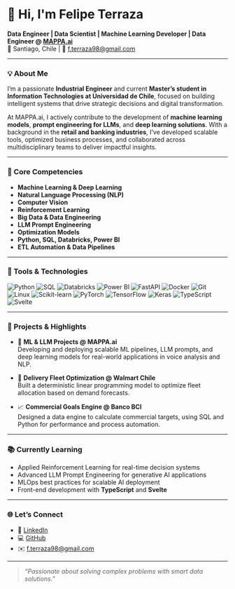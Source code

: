 # 👋 Hi, I'm Felipe Terraza

**Data Engineer | Data Scientist | Machine Learning Developer | Data Engineer @ [MAPPA.ai](https://mappa.ai)**  
📍 Santiago, Chile | 📧 f.terraza98@gmail.com

---

### 💡 About Me

I’m a passionate **Industrial Engineer** and current **Master’s student in Information Technologies at Universidad de Chile**, focused on building intelligent systems that drive strategic decisions and digital transformation.

At MAPPA.ai, I actively contribute to the development of **machine learning models**, **prompt engineering for LLMs**, and **deep learning solutions**. With a background in the **retail and banking industries**, I’ve developed scalable tools, optimized business processes, and collaborated across multidisciplinary teams to deliver impactful insights.

---

### 🧠 Core Competencies

- **Machine Learning & Deep Learning**
- **Natural Language Processing (NLP)**
- **Computer Vision**
- **Reinforcement Learning**
- **Big Data & Data Engineering**
- **LLM Prompt Engineering**
- **Optimization Models**
- **Python, SQL, Databricks, Power BI**
- **ETL Automation & Data Pipelines**

---

### 🔧 Tools & Technologies

![Python](https://img.shields.io/badge/-Python-3776AB?style=flat-square&logo=python&logoColor=white)
![SQL](https://img.shields.io/badge/-SQL-4479A1?style=flat-square&logo=postgresql&logoColor=white)
![Databricks](https://img.shields.io/badge/-Databricks-EF3E3E?style=flat-square&logo=databricks&logoColor=white)
![Power BI](https://img.shields.io/badge/-Power%20BI-F2C811?style=flat-square&logo=power-bi&logoColor=black)
![FastAPI](https://img.shields.io/badge/-FastAPI-009688?style=flat-square&logo=fastapi&logoColor=white)
![Docker](https://img.shields.io/badge/-Docker-2496ED?style=flat-square&logo=docker&logoColor=white)
![Git](https://img.shields.io/badge/-Git-F05032?style=flat-square&logo=git&logoColor=white)
![Linux](https://img.shields.io/badge/-Linux-FCC624?style=flat-square&logo=linux&logoColor=black)
![Scikit-learn](https://img.shields.io/badge/-Scikit--learn-F7931E?style=flat-square&logo=scikit-learn&logoColor=white)
![PyTorch](https://img.shields.io/badge/-PyTorch-EE4C2C?style=flat-square&logo=pytorch&logoColor=white)
![TensorFlow](https://img.shields.io/badge/-TensorFlow-FF6F00?style=flat-square&logo=tensorflow&logoColor=white)
![Keras](https://img.shields.io/badge/-Keras-D00000?style=flat-square&logo=keras&logoColor=white)
![TypeScript](https://img.shields.io/badge/-TypeScript-3178C6?style=flat-square&logo=typescript&logoColor=white)
![Svelte](https://img.shields.io/badge/-Svelte-FF3E00?style=flat-square&logo=svelte&logoColor=white)

---

### 🔬 Projects & Highlights

- 🧠 **ML & LLM Projects @ MAPPA.ai**  
  Developing and deploying scalable ML pipelines, LLM prompts, and deep learning models for real-world applications in voice analysis and NLP.

- 🚚 **Delivery Fleet Optimization @ Walmart Chile**  
  Built a deterministic linear programming model to optimize fleet allocation based on demand forecasts.

- 📈 **Commercial Goals Engine @ Banco BCI**  
  Designed a data engine to calculate commercial targets, using SQL and Python for performance and process automation.

---

### 📚 Currently Learning

- Applied Reinforcement Learning for real-time decision systems  
- Advanced LLM Prompt Engineering for generative AI applications  
- MLOps best practices for scalable AI deployment  
- Front-end development with **TypeScript** and **Svelte**

---

### 🌐 Let’s Connect

- 💼 [LinkedIn](https://linkedin.com/in/felipe-terraza)
- 💻 [GitHub](https://github.com/felipe-terraza)
- ✉️ f.terraza98@gmail.com

---

> *“Passionate about solving complex problems with smart data solutions.”*
